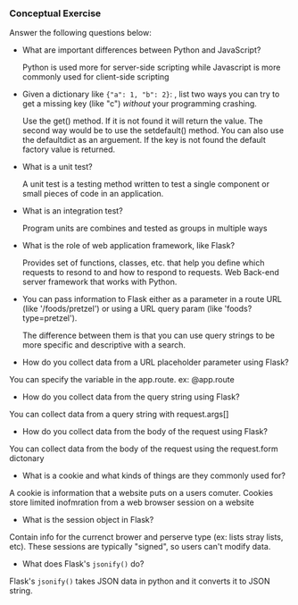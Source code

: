 ### Conceptual Exercise

Answer the following questions below:

- What are important differences between Python and JavaScript?

  Python is used more for server-side scripting while Javascript is more commonly used for client-side scripting

- Given a dictionary like ``{"a": 1, "b": 2}``: , list two ways you
  can try to get a missing key (like "c") *without* your programming
  crashing.

  Use the get() method. If it is not found it will return the value. The second way would be to use the setdefault() method. You can also use the defaultdict as an arguement. If the key is not found the default factory value is returned. 

- What is a unit test?

  A unit test is a testing method written to test a single component or small pieces of code in an application. 

- What is an integration test?

  Program units are combines and tested as groups in multiple ways

- What is the role of web application framework, like Flask?

  Provides set of functions, classes, etc. that help you define which requests to resond to and how to respond to requests. 
  Web Back-end server framework that works with Python. 

- You can pass information to Flask either as a parameter in a route URL
  (like '/foods/pretzel') or using a URL query param (like
  'foods?type=pretzel'). 

  The difference between them is that you can use query strings to be more specific and descriptive with a search.

- How do you collect data from a URL placeholder parameter using Flask?
 
 You can specify the variable in the app.route. ex: @app.route

- How do you collect data from the query string using Flask?

You can collect data from a query string with request.args[]

- How do you collect data from the body of the request using Flask?

You can collect data from the body of the request using the request.form dictonary 

- What is a cookie and what kinds of things are they commonly used for?

A cookie is information that a website puts on a users comuter. Cookies store limited inofmration from a web browser session on a website 

- What is the session object in Flask?

Contain info for the currenct brower and perserve type (ex: lists stray lists, etc). These sessions are typically "signed", so users can't modify data.

- What does Flask's `jsonify()` do?

Flask's  `jsonify()` takes JSON data in python and it converts it to JSON string. 


